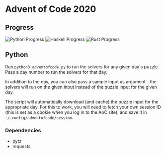 # Advent of Code 2020

## Progress
![Python Progress](http://weemadarthur.metapath.org/aoc/2020/Python.svg)
![Haskell Progress](http://weemadarthur.metapath.org/aoc/2020/Haskell.svg)
![Rust Progress](http://weemadarthur.metapath.org/aoc/2020/Rust.svg)

## Python

Run `python3 adventofcode.py` to run the solvers for any given day's
puzzle. Pass a day number to run the solvers for that day.

In addition to the day, you can also pass a sample input as argument -
the solvers will run on the given input instead of the puzzle input
for the given day.

The script will automatically download (and cache) the puzzle input
for the appropriate day. For this to work, you will need to fetch your
own session ID (this is set as a cookie when you log in to the AoC
site), and save it in `~/.config/adventofcode/session`.

### Dependencies

* pytz
* requests